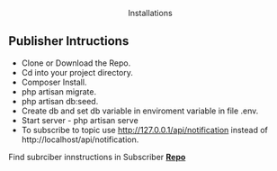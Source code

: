 <p align="center">Installations</p>

## Publisher Intructions

- Clone or Download the Repo.
- Cd into your project directory.
- Composer Install.
- php artisan migrate.
- php artisan db:seed.
- Create db and set db variable in enviroment variable in file .env.
- Start server - php artisan serve
- To subscribe to topic use http://127.0.0.1/api/notification instead of http://localhost/api/notification.

Find subrciber innstructions in Subscriber **[Repo](https://github.com/seyiAjibola/maxibuy-subscriber.git)**